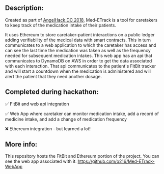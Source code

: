 ## Description:
Created as part of [AngelHack DC 2018](https://angelhack.com/portfolio-posts/angelhack-washington-d-c-hackathon-2018-july-7-8-2018/), Med-ETrack is a tool for caretakers to keep track of the medication intake of their patients.

It uses Ethereum to store caretaker-patient interactions on a public ledger adding verifiability of the medical data with smart contracts. This in turn communicates to a web application to which the caretaker has access and can see the last time the medication was taken as well as the frequency needed for subsequent medication intakes. This web app has an api that communicates to DynamoDB on AWS in order to get the data associated with each interaction. That api communicates to the patient's FitBit tracker and will start a countdown when the medication is administered and will alert the patient that they need another dosage.


## Completed during hackathon:

:white_check_mark: FitBit and web api integration

:white_check_mark: Web App where caretaker can monitor medication intake, add a record of medicine intake, and add a change of medication frequency

:x: Ethereum integration - but learned a lot!

## More info:

This repository hosts the FitBit and Ethereum portion of the project. You can see the web app associated with it: https://github.com/o216/Med-ETrack-WebApp
